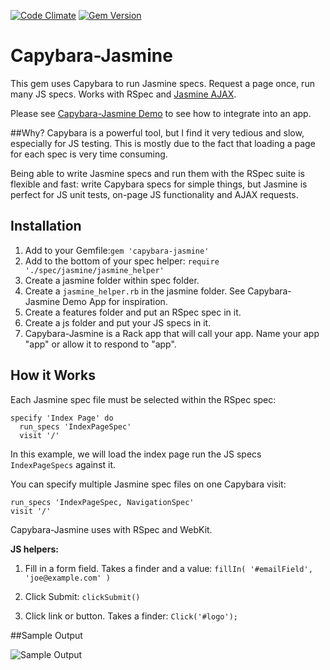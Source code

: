 [![Code Climate](https://codeclimate.com/github/georgeu2000/capybara-jasmine/badges/gpa.svg)](https://codeclimate.com/github/georgeu2000/capybara-jasmine)
[![Gem Version](https://badge.fury.io/rb/capybara-jasmine.svg)](http://badge.fury.io/rb/capybara-jasmine)

# Capybara-Jasmine

This gem uses Capybara to run Jasmine specs. Request a page once, run many JS specs. Works with RSpec and [Jasmine AJAX](https://github.com/jasmine/jasmine-ajax).

Please see [Capybara-Jasmine Demo](https://github.com/georgeu2000/capybara-jasmine-demo) to see how to integrate into an app.

##Why?
Capybara is a powerful tool, but I find it very tedious and slow, especially for JS testing. This is mostly due to the fact that loading a page for each spec is very time consuming.

Being able to write Jasmine specs and run them with the RSpec suite is flexible and fast: write Capybara specs for simple things, but Jasmine is perfect for JS unit tests, on-page JS functionality and AJAX requests.

## Installation
1. Add to your Gemfile:`gem 'capybara-jasmine'`
2. Add to the bottom of your spec helper:
  `require './spec/jasmine/jasmine_helper'
`
3. Create a jasmine folder within spec folder.
2. Create a `jasmine_helper.rb` in the jasmine folder. See Capybara-Jasmine Demo App for inspiration.
2. Create a features folder and put an RSpec spec in it.
2. Create a js folder and put your JS specs in it.
1. Capybara-Jasmine is a Rack app that will call your app. Name your app "app" or allow it to respond to "app".

## How it Works
Each Jasmine spec file must be selected within the RSpec spec:

    specify 'Index Page' do
      run_specs 'IndexPageSpec'
      visit '/'

In this example, we will load the index page run the JS specs `IndexPageSpecs` against it. 

You can specify multiple Jasmine spec files on one Capybara visit:

    run_specs 'IndexPageSpec, NavigationSpec'
    visit '/'

Capybara-Jasmine uses with RSpec and WebKit.

**JS helpers:**

1. Fill in a form field. Takes a finder and a value:
   `fillIn( '#emailField', 'joe@example.com' )`

1. Click Submit:
    `clickSubmit()`

1. Click link or button. Takes a finder:
     `Click('#logo');`  

##Sample Output

![Sample Output](https://cloud.githubusercontent.com/assets/794632/7466568/67d42404-f29a-11e4-9836-83d6e6cb35da.png)
